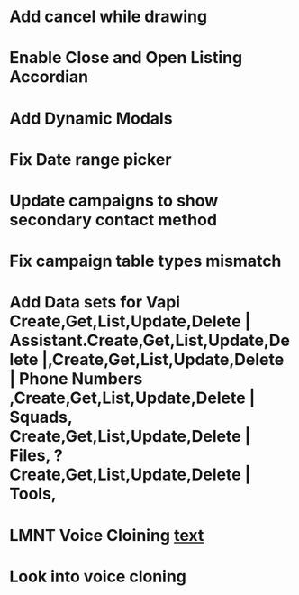 # Add cancel while drawing

# Enable Close and Open Listing Accordian

# Add Dynamic Modals

# Fix Date range picker

# Update campaigns to show secondary contact method

# Fix campaign table types mismatch

# Add Data sets for Vapi Create,Get,List,Update,Delete | Assistant.Create,Get,List,Update,Delete |,Create,Get,List,Update,Delete | Phone Numbers ,Create,Get,List,Update,Delete | Squads, Create,Get,List,Update,Delete | Files, ? Create,Get,List,Update,Delete | Tools,

# LMNT Voice Cloining [text](https://docs.lmnt.com/api-reference/voice/create-voice#create-voice)

# Look into voice cloning

<!-- # Update Location cards to have dark mode ✅ -->
<!-- # Add Data sets for Creatify  Create Video From Link, Get Video Result,Get Vedio History, Generate Preview video from link, Render video [Video]
   # Get existing links, create link, create link with params, update link, get link by id
   # Post Lipsync Task , Get Lipsync items , get lipsync by id
   # Personas , Get available personas, Get all personas by id, create persona, delete persona
   # Voices , Get Voices
   # Get remaining credits -->
